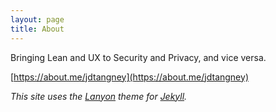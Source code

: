 ```yaml
---
layout: page
title: About
---
```


Bringing Lean and UX to Security and Privacy, and vice versa.

[https://about.me/jdtangney](https://about.me/jdtangney)


_This site uses the <a href="https://github.com/poole/lanyon">Lanyon</a> theme for <a href="http://jekyllrb.com">Jekyll</a>._
